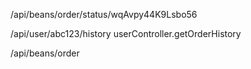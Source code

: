 /api/beans/order/status/wqAvpy44K9Lsbo56

/api/user/abc123/history
userController.getOrderHistory

/api/beans/order
